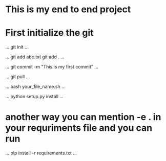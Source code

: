 # This is my end to end project

# First initialize the git
...
git init
...

...
git add abc.txt
git add .
...

...
git commit -m "This is my first commit"
...

...
git pull
...

...
bash your_file_name.sh
...

...
python setup.py install
...

# another way you can mention -e . in your requriments file and you can run

...
pip install -r requirements.txt
...
